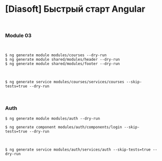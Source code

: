 # [Diasoft] Быстрый старт Angular

<br/>

### Module 03

<!-- ```
$ ng generate component modules/courses/courses --dry-run
``` -->

<br/>

```
$ ng generate module modules/courses --dry-run
$ ng generate module shared/modules/header --dry-run
$ ng generate module shared/modules/footer --dry-run
```

<br/>

```
$ ng generate service modules/courses/services/courses --skip-tests=true --dry-run
```

<br/>

### Auth

```
$ ng generate module modules/auth --dry-run
```

```
$ ng generate component modules/auth/components/login --skip-tests=true --dry-run
```

<br/>

```
$ ng generate service modules/auth/services/auth --skip-tests=true --dry-run
```
